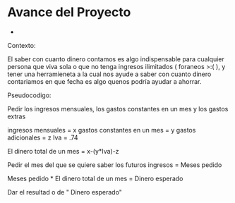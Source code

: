 # Avance del Proyecto

-

Contexto: 

El saber con cuanto dinero contamos es algo indispensable para cualquier persona que viva sola o que no tenga ingresos ilimitados ( foraneos >:( ), y tener una herramieneta a la cual nos ayude a saber con cuanto dinero contariamos en que fecha es algo quenos podría ayudar a ahorrar. 

Pseudocodigo:

Pedir los ingresos mensuales, los gastos constantes en un mes y los gastos extras

ingresos mensuales = x
gastos constantes en un mes = y
gastos adicionales = z
Iva = .74

El dinero total de un mes = x-(y*Iva)-z

Pedir el mes del que se quiere saber los futuros ingresos = Meses pedido

Meses pedido * El dinero total de un mes = Dinero esperado

Dar el resultad o de " Dinero esperado"

